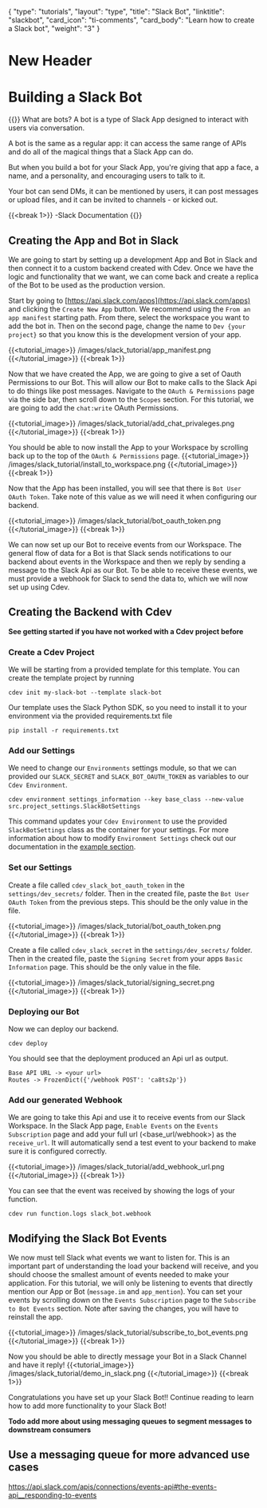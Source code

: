 {
    "type": "tutorials",
    "layout": "type",
    "title": "Slack Bot",
    "linktitle": "slackbot", 
    "card_icon": "ti-comments",
    "card_body": "Learn how to create a Slack bot",
    "weight": "3"
}

# New Header

# Building a Slack Bot

{{<blockqoute>}}
What are bots? 
A bot is a type of Slack App designed to interact with users via conversation.

A bot is the same as a regular app: it can access the same range of APIs and do all of the magical things that a Slack App can do.

But when you build a bot for your Slack App, you're giving that app a face, a name, and a personality, and encouraging users to talk to it.

Your bot can send DMs, it can be mentioned by users, it can post messages or upload files, and it can be invited to channels - or kicked out.

{{<break 1>}}
-Slack Documentation
{{</blockqoute>}}



## Creating the App and Bot in Slack
We are going to start by setting up a development App and Bot in Slack and then connect it to a custom backend created with Cdev. Once we have the logic and functionality that we want, we can come back and create a replica of the Bot to be used as the production version. 

Start by going to [https://api.slack.com/apps](https://api.slack.com/apps) and clicking the `Create New App` button. We recommend using the `From an app manifest` starting path. From there, select the workspace you want to add the bot in. Then on the second page, change the name to `Dev {your project}` so that you know this is the development version of your app.


{{<tutorial_image>}}
/images/slack_tutorial/app_manifest.png
{{</tutorial_image>}}
{{<break 1>}}

Now that we have created the App, we are going to give a set of Oauth Permissions to our Bot. This will allow our Bot to make calls to the Slack Api to do things like post messages. Navigate to the `OAuth & Permissions` page via the side bar, then scroll down to the `Scopes` section. For this tutorial, we are going to add the `chat:write` OAuth Permissions.

{{<tutorial_image>}}
/images/slack_tutorial/add_chat_privaleges.png
{{</tutorial_image>}}
{{<break 1>}}

You should be able to now install the App to your Workspace by scrolling back up to the top of the `OAuth & Permissions` page.
{{<tutorial_image>}}
/images/slack_tutorial/install_to_workspace.png
{{</tutorial_image>}}
{{<break 1>}}

Now that the App has been installed, you will see that there is `Bot User OAuth Token`. Take note of this value as we will need it when configuring our backend. 

{{<tutorial_image>}}
/images/slack_tutorial/bot_oauth_token.png
{{</tutorial_image>}}
{{<break 1>}}

We can now set up our Bot to receive events from our Workspace. The general flow of data for a Bot is that Slack sends notifications to our backend about events in the Workspace and then we reply by sending a message to the Slack Api as our Bot. To be able to receive these events, we must provide a webhook for Slack to send the data to, which we will now set up using Cdev.


## Creating the Backend with Cdev
**See getting started if you have not worked with a Cdev project before**

### Create a Cdev Project 

We will be starting from a provided template for this template. You can create the template project by running
```
cdev init my-slack-bot --template slack-bot
```

Our template uses the Slack Python SDK, so you need to install it to your environment via the provided requirements.txt file
```
pip install -r requirements.txt
```

### Add our Settings
We need to change our `Environments` settings module, so that we can provided our `SLACK_SECRET` and `SLACK_BOT_OAUTH_TOKEN` as variables to our `Cdev Environment`. 

```
cdev environment settings_information --key base_class --new-value src.project_settings.SlackBotSettings
```
This command updates your `Cdev Environment` to use the provided `SlackBotSettings` class as the container for your settings. For more information about how to modify `Environment Settings` check out our documentation in the [example section](/docs/examples/settings).


### Set our Settings

Create a file called `cdev_slack_bot_oauth_token` in the `settings/dev_secrets/` folder. Then in the created file, paste the `Bot User OAuth Token` from the previous steps. This should be the only value in the file. 

{{<tutorial_image>}}
/images/slack_tutorial/bot_oauth_token.png
{{</tutorial_image>}}
{{<break 1>}}

Create a file called `cdev_slack_secret` in the `settings/dev_secrets/` folder. Then in the created file, paste the `Signing Secret` from your apps `Basic Information` page. This should be the only value in the file. 


{{<tutorial_image>}}
/images/slack_tutorial/signing_secret.png
{{</tutorial_image>}}
{{<break 1>}}

### Deploying our Bot

Now we can deploy our backend.
```
cdev deploy
```

You should see that the deployment produced an Api url as output.

```
Base API URL -> <your url>
Routes -> FrozenDict({'/webhook POST': 'ca8ts2p'})
```

### Add our generated Webhook

We are going to take this Api and use it to receive events from our Slack Workspace. In the Slack App page, `Enable Events` on the `Events Subscription` page and add your full url (<base_url/webhook>) as the `receive_url`. It will automatically send a test event to your backend to make sure it is configured correctly. 

{{<tutorial_image>}}
/images/slack_tutorial/add_webhook_url.png
{{</tutorial_image>}}
{{<break 1>}}

You can see that the event was received by showing the logs of your function.
```
cdev run function.logs slack_bot.webhook
```

## Modifying the Slack Bot Events

We now must tell Slack what events we want to listen for. This is an important part of understanding the load your backend will receive, and you should choose the smallest amount of events needed to make your application. For this tutorial, we will only be listening to events that directly mention our App or Bot (`message.im` and `app_mention`). You can set your events by scrolling down on the `Events Subscription` page to the `Subscribe to Bot Events` section. Note after saving the changes, you will have to reinstall the app. 

{{<tutorial_image>}}
/images/slack_tutorial/subscribe_to_bot_events.png
{{</tutorial_image>}}
{{<break 1>}}


Now you should be able to directly message your Bot in a Slack Channel and have it reply!
{{<tutorial_image>}}
/images/slack_tutorial/demo_in_slack.png
{{</tutorial_image>}}
{{<break 1>}}

Congratulations you have set up your Slack Bot!! Continue reading to learn how to add more functionality to your Slack Bot!


**Todo add more about using messaging queues to segment messages to downstream consumers**

## Use a messaging queue for more advanced use cases
https://api.slack.com/apis/connections/events-api#the-events-api__responding-to-events
